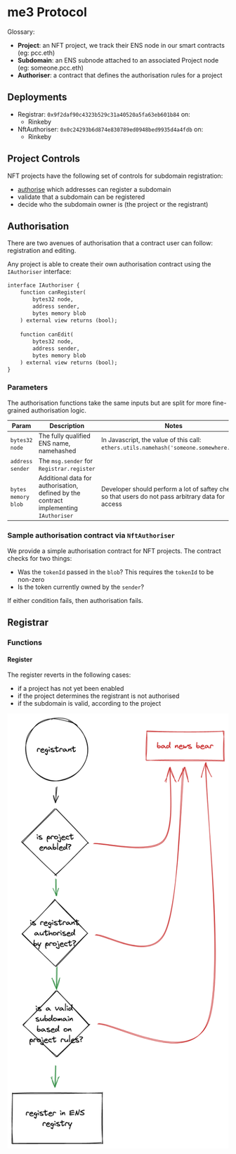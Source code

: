 # me3 Protocol

Glossary:

* **Project**: an NFT project, we track their ENS node in our smart contracts (eg: pcc.eth)
* **Subdomain**: an ENS subnode attached to an associated Project node (eg: someone.pcc.eth)
* **Authoriser**: a contract that defines the authorisation rules for a project

## Deployments

* Registrar: `0x9f2daf90c4323b529c31a40520a5fa63eb601b84` on:
  * Rinkeby
* NftAuthoriser: `0x0c24293b6d874e830789ed0948bed9935d4a4fdb` on:
  * Rinkeby

## Project Controls

NFT projects have the following set of controls for subdomain registration:

* [authorise](#authorisation) which addresses can register a subdomain
* validate that a subdomain can be registered
* decide who the subdomain owner is (the project or the registrant)

## Authorisation

There are two avenues of authorisation that a contract user can follow: registration and editing.

Any project is able to create their own authorisation contract using the `IAuthoriser` interface:

```solidity
interface IAuthoriser {
    function canRegister(
        bytes32 node,
        address sender,
        bytes memory blob
    ) external view returns (bool);
    
    function canEdit(
        bytes32 node,
        address sender,
        bytes memory blob
    ) external view returns (bool);
}
```

### Parameters

The authorisation functions take the same inputs but are split for more fine-grained
authorisation logic.

| Param               | Description                                                                           | Notes                                                                                               |
| ---                 | ---                                                                                   | ---                                                                                                 |
| `bytes32 node`      | The fully qualified ENS name, namehashed                                              | In Javascript, the value of this call: `ethers.utils.namehash('someone.somewhere.eth')`             |
| `address sender`    | The `msg.sender` for `Registrar.register`                                             |                                                                                                     |
| `bytes memory blob` | Additional data for authorisation, defined by the contract implementing `IAuthoriser` | Developer should perform a lot of saftey checks so that users do not pass arbitrary data for access |

### Sample authorisation contract via `NftAuthoriser`

We provide a simple authorisation contract for NFT projects. The contract checks
for two things:

* Was the `tokenId` passed in the `blob`? This requires the `tokenId` to be non-zero
* Is the token currently owned by the `sender`?

If either condition fails, then authorisation fails.

## Registrar

### Functions

#### Register

The register reverts in the following cases:
* if a project has not yet been enabled
* if the project determines the registrant is not authorised
* if the subdomain is valid, according to the project

![registration flow](docs/registration-flow.png)
